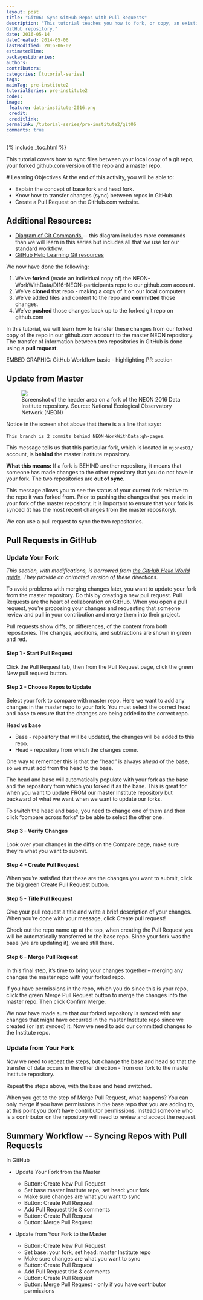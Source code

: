 ```yaml
---
layout: post
title: "Git06: Sync GitHub Repos with Pull Requests"
description: "This tutorial teaches you how to fork, or copy, an existing
GitHub repository."
date: 2016-05-14
dateCreated: 2014-05-06
lastModified: 2016-06-02
estimatedTime:
packagesLibraries:
authors:
contributors:
categories: [tutorial-series]
tags:
mainTag: pre-institute2
tutorialSeries: pre-institute2
code1:
image:
 feature: data-institute-2016.png
 credit:
 creditlink:
permalink: /tutorial-series/pre-institute2/git06
comments: true
---
```


{% include _toc.html %}

This tutorial covers how to sync files between your local copy of a git repo,
your forked github.com version of the repo and a master repo.

<div id="objectives" markdown="1">
# Learning Objectives
At the end of this activity, you will be able to:

* Explain the concept of base fork and head fork.
* Know how to transfer changes (sync) between repos in GitHub.
* Create a Pull Request on the GitHub.com website.


## Additional Resources:

* <a href="http://rogerdudler.github.io/git-guide/files/git_cheat_sheet.pdf" target="_blank"> Diagram of Git Commands </a>
-- this diagram includes more commands than we will
learn in this series but includes all that we use for our standard workflow.
* <a href="https://help.github.com/articles/good-resources-for-learning-git-and-github/" target="_blank"> GitHub Help Learning Git resources </a>

</div>

We now have done the following:

1. We've **forked** (made an individual copy of) the NEON-WorkWithData/DI16-NEON-participants repo to 
our github.com account.
2. We've **cloned** that repo - making a copy of it on our local computers
3. We've added files and content to the repo and **committed** those changes.
4. We've **pushed** those changes back up to the forked git repo on github.com

In this tutorial, we will learn how to transfer these changes from our forked
copy of the repo in our github.com account to the master NEON repository. The
transfer of information between two repositories in GitHub is done using a 
**pull request**.

EMBED GRAPHIC: GitHub Workflow basic - highlighting PR section

## Update from Master

 <figure>
	<a href="{{ site.baseurl }}/images/pre-institute-content/Git/Git_ForkScreenshot-status.png">
	<img src="{{ site.baseurl }}/images/pre-institute-content/Git/Git_ForkScreenshot-status.png"></a>
	<figcaption> Screenshot of the header area on a fork of the NEON 2016
Data Institute repository. Source: National Ecological Observatory Network (NEON)  
	</figcaption>
</figure>

Notice in the screen shot above that there is a a line that says:

`This branch is 2 commits behind NEON-WorkWithData:gh-pages`.

This message tells us that this particular fork, which is located in `mjones01/`
account, is **behind** the master institute repository.

**What this means:** If a fork is BEHIND another repository, it means that someone
has made changes to the other repository that you do not have in your fork. The
two repositories are **out of sync**.


This message allows you to see the status of your current fork relative to the repo it was
forked from. Prior to pushing the changes that you made in your fork of the master
repository, it is important to ensure that your fork is synced (it has the most 
  recent changes from the master repository).

We can use a pull request to sync the two repositories.

## Pull Requests in GitHub

### Update Your Fork

*This section, with modifications, is borrowed from
<a href="https://guides.github.com/activities/hello-world/#pr" target="_blank"> the GitHub Hello World guide</a>.
They provide an animated version of these directions.*

To avoid problems with merging changes later, you want to update your fork from
the master repository. Do this by creating a new pull request. Pull Requests are
the heart of collaboration on GitHub. When you open a pull request, you’re
proposing your changes and requesting that someone review and pull in your
contribution and merge them into their project.

Pull requests show diffs, or differences, of the content from both repositories.
The changes, additions, and subtractions are shown in green and red.


#### Step 1 - Start Pull Request
Click the Pull Request tab, then from the Pull Request page, click the green
New pull request button.

#### Step 2 - Choose Repos to Update
Select your fork to compare with master repo. Here we want to add any changes
in the master repo to your fork. You must select the correct head and base to
ensure that the changes are being added to the correct repo.

**Head vs base**

* Base - repository that will be updated, the changes will be added to this repo.
* Head - repository from which the changes come.

One way to remember this is that the “head” is always a*head* of the base, so
we must add from the head to the base.

The head and base will automatically populate with your fork as the base and the
repository from which you forked it as the base. This is great for when you want
to update FROM our master Institute repository but backward of what we want when
we want to update our forks.

To switch the head and base, you need to change one of them and then click
“compare across forks” to be able to select the other one.

#### Step 3 - Verify Changes
Look over your changes in the diffs on the Compare page, make sure they’re what
you want to submit.

#### Step 4 - Create Pull Request
When you’re satisfied that these are the changes you want to submit, click the
big green Create Pull Request button.

#### Step 5 - Title Pull Request
Give your pull request a title and write a brief description of your changes.
When you’re done with your message, click Create pull request!

Check out the repo name up at the top, when creating the Pull Request you will
be automatically transferred to the base repo. Since your fork was the base
(we are updating it), we are still there.

#### Step 6 - Merge Pull Request
In this final step, it’s time to bring your changes together – merging any
changes the master repo with your forked repo.

If you have permissions in the repo, which you do since this is your repo, click
the green Merge Pull Request button to merge the changes into the master repo.
Then click Confirm Merge.

We now have made sure that our forked repository is synced with any changes
that might have occurred in the master Institute repo since we created (or
last synced) it. Now we need to add our committed changes to the Institute repo.

### Update from Your Fork
Now we need to repeat the steps, but change the base and head so that the
transfer of data occurs in the other direction - from our fork to the master
Institute repository.

Repeat the steps above, with the base and head switched.

When you get to the step of Merge Pull Request, what happens?
You can only merge if you have permissions in the base repo that you are adding
to, at this point you don’t have contributor permissions. Instead someone who is
 a contributor on the repository will need to review and accept the request.

## Summary Workflow -- Syncing Repos with Pull Requests
In GitHub

* Update Your Fork from the Master
  + Button: Create New Pull Request
  + Set base:master Institute repo, set head: your fork
  + Make sure changes are what you want to sync
  + Button: Create Pull Request
  + Add Pull Request title & comments
  + Button: Create Pull Request
  + Button: Merge Pull Request

* Update from Your Fork to the Master
  * Button: Create New Pull Request
  * Set base: your fork, set head: master Institute repo
  * Make sure changes are what you want to sync
  * Button: Create Pull Request
  * Add Pull Request title & comments
  * Button: Create Pull Request
  * Button: Merge Pull Request - only if you have contributor permissions
